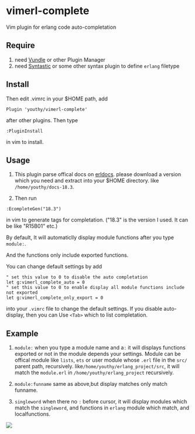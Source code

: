 # vimerl-complete
Vim plugin for erlang code auto-completation

## Require
1. need [Vundle](https://github.com/VundleVim/Vundle.vim) or other Plugin Manager
2. need [Syntastic](https://github.com/scrooloose/syntastic) or some other syntax
plugin to define `erlang` filetype

## Install
Then edit .vimrc in your $HOME path, add 
```
Plugin 'youthy/vimerl-complete'
```` 

after other plugins. Then type
```
:PluginInstall
```` 

in vim to install.


## Usage
1. This plugin parse offical docs on [erldocs](http://erldocs.com/). please download a version which you need and extract into your
$HOME directory. like `/home/youthy/docs-18.3`.

2. Then run 
```
:EcompleteGen("18.3")
```

in vim to generate tags for completation. ("18.3" is the version I used. It can be like "R15B01" etc.)

By default, It will automaticlly display module functions after you type `module:`.

And the functions only include exported functions. 

You can change default settings by add
```
" set this value to 0 to disable the auto completation
let g:vimerl_complete_auto = 0
" set this value to 0 to enable display all module functions include not exported
let g:vimerl_complete_only_export = 0
```

into your `.vimrc` file to change the default settings.
If you disable auto-display, then you can Use `<Tab>` which to list completation. 

## Example
1. `module:` 
when you type a module name and a`:` it will displays functions exported or not in the module 
depends your settings. Module can be offical module like `lists`, `ets` or user module whose `.erl` file in the 
`src/` parent path, recursively.
like`/home/youthy/erlang_project/src`, it will match the `module.erl` in `/home/youthy/erlang_project` recursively.

2. `module:funname`
same as above,but display matches only match funname.

3. `singleword`
when there no `:` before cursor, it will display modules which match the `singleword`, and functions in `erlang` module
which match, and localfunctions.

![](http://i1156.photobucket.com/albums/p578/crossshura/optimized2_zpszcg8yvwx.gif)
